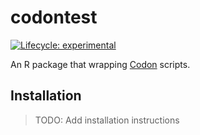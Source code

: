 # codontest


<!-- README.md is generated from README.Rmd. Please edit that file -->

<!-- badges: start -->

[![Lifecycle:
experimental](https://img.shields.io/badge/lifecycle-experimental-orange.svg)](https://lifecycle.r-lib.org/articles/stages.html#experimental)
<!-- badges: end -->

An R package that wrapping [Codon](https://docs.exaloop.io/codon)
scripts.

## Installation

> TODO: Add installation instructions
